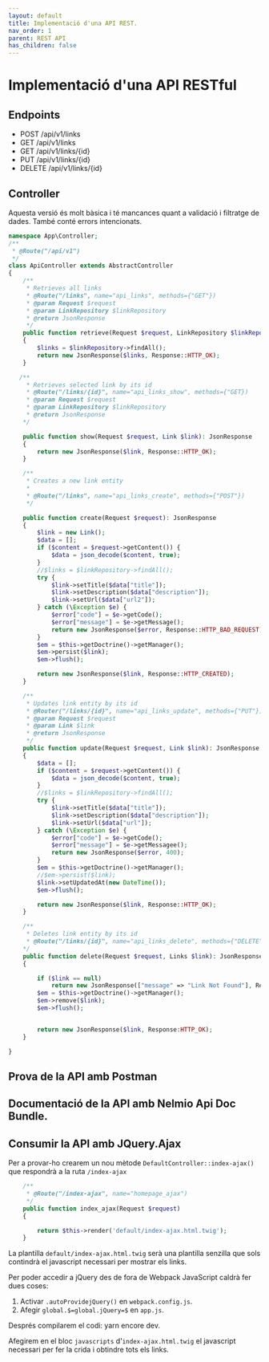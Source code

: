 ```yaml
---
layout: default
title: Implementació d'una API REST.
nav_order: 1
parent: REST API
has_children: false 
---
```


# Implementació d'una API RESTful

## Endpoints

 * POST /api/v1/links
 * GET /api/v1/links
 * GET /api/v1/links/{id}
 * PUT /api/v1/links/{id}
 * DELETE /api/v1/links/{id}


## Controller

Aquesta versió és molt bàsica i té mancances quant a validació i filtratge de dades. També conté errors intencionats.

```php
namespace App\Controller;
/**
 * @Route("/api/v1")
 */
class ApiController extends AbstractController
{
    /**
     * Retrieves all links
     * @Route("/links", name="api_links", methods={"GET"})
     * @param Request $request
     * @param LinkRepository $linkRepository
     * @return JsonResponse
     */
    public function retrieve(Request $request, LinkRepository $linkRepository): JsonResponse
    {
        $links = $linkRepository->findAll();
        return new JsonResponse($links, Response::HTTP_OK);
    }

   /**
     * Retrieves selected link by its id
     * @Route("/links/{id}", name="api_links_show", methods={"GET})
     * @param Request $request
     * @param LinkRepository $linkRepository
     * @return JsonResponse
    */

    public function show(Request $request, Link $link): JsonResponse
    {
        return new JsonResponse($link, Response::HTTP_OK);
    }

    /**
     * Creates a new link entity
     *
     * @Route("/links", name="api_links_create", methods={"POST"})
     */

    public function create(Request $request): JsonResponse
    {
        $link = new Link();
        $data = [];
        if ($content = $request->getContent()) {
            $data = json_decode($content, true);
        }
        //$links = $linkRepository->findAll();
        try {
            $link->setTitle($data["title"]);
            $link->setDescription($data["description"]);
            $link->setUrl($data["url2"]);
        } catch (\Exception $e) {
            $error["code"] = $e->getCode();
            $error["message"] = $e->getMessage();
            return new JsonResponse($error, Response::HTTP_BAD_REQUEST);
        }
        $em = $this->getDoctrine()->getManager();
        $em->persist($link);
        $em->flush();

        return new JsonResponse($link, Response::HTTP_CREATED);
    }

    /**
     * Updates link entity by its id
     * @Router("/links/{id}", name="api_links_update", methods={"PUT"})
     * @param Request $request
     * @param Link $link
     * @return JsonResponse
     */
    public function update(Request $request, Link $link): JsonResponse
    {
        $data = [];
        if ($content = $request->getContent()) {
            $data = json_decode($content, true);
        }
        //$links = $linkRepository->findAll();
        try {
            $link->setTitle($data["title"]);
            $link->setDescription($data["description"]);
            $link->setUrl($data["url"]);
        } catch (\Exception $e) {
            $error["code"] = $e->getCode();
            $error["message"] = $e->getMessagee();
            return new JsonResponse($error, 400);
        }
        $em = $this->getDoctrine()->getManager();
        //$em->persist($link);
        $link->setUpdatedAt(new DateTime());
        $em->flush();

        return new JsonResponse($link, Response::HTTP_OK);
    }

    /**
     * Deletes link entity by its id
     * @Route("/links/{id}", name="api_links_delete", methods={"DELETE"})   
    */
    public function delete(Request $request, Links $link): JsonResponse
    {

        if ($link == null)
            return new JsonResponse(["message" => "Link Not Found"], Response::HTTP_NOT_FOUND);
        $em = $this->getDoctrine()->getManager();
        $em->remove($link);
        $em->flush();


        return new JsonResponse($link, Response:HTTP_OK);
    }

}
```

## Prova de la API amb Postman

## Documentació de la API amb Nelmio Api Doc Bundle.

## Consumir la API amb JQuery.Ajax

Per a provar-ho crearem un nou mètode `DefaultController::index-ajax()` que respondrà a la ruta `/index-ajax` 

```php
    /**
     * @Route("/index-ajax", name="homepage_ajax")
     */
    public function index_ajax(Request $request)
    {

        return $this->render('default/index-ajax.html.twig');
    }
```

La plantilla `default/index-ajax.html.twig` serà una plantilla senzilla que sols contindrà el javascript necessari per mostrar els links.

Per poder accedir a jQuery des de fora de Webpack JavaScript caldrà fer dues coses:

1. Activar `.autoProvidejQuery()` en `webpack.config.js`.
2. Afegir `global.$=global.jQuery=$` en `app.js`.

Després compilarem el codi: yarn encore dev.

Afegirem en el bloc `javascripts` d'`index-ajax.html.twig` el javascript necessari per fer la crida i obtindre tots els links.




